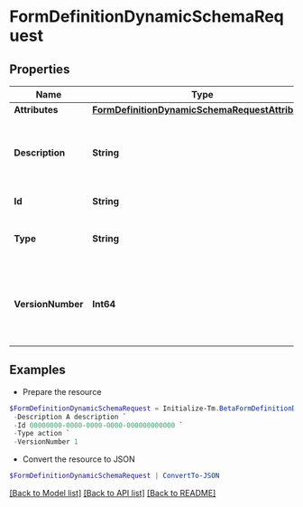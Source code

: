 # FormDefinitionDynamicSchemaRequest
## Properties

Name | Type | Description | Notes
------------ | ------------- | ------------- | -------------
**Attributes** | [**FormDefinitionDynamicSchemaRequestAttributes**](FormDefinitionDynamicSchemaRequestAttributes.md) |  | [optional] 
**Description** | **String** | Description is the form definition dynamic schema description text | [optional] 
**Id** | **String** | ID is a unique identifier | [optional] 
**Type** | **String** | Type is the form definition dynamic schema type | [optional] 
**VersionNumber** | **Int64** | VersionNumber is the form definition dynamic schema version number | [optional] 

## Examples

- Prepare the resource
```powershell
$FormDefinitionDynamicSchemaRequest = Initialize-Tm.BetaFormDefinitionDynamicSchemaRequest  -Attributes null `
 -Description A description `
 -Id 00000000-0000-0000-0000-000000000000 `
 -Type action `
 -VersionNumber 1
```

- Convert the resource to JSON
```powershell
$FormDefinitionDynamicSchemaRequest | ConvertTo-JSON
```

[[Back to Model list]](../README.md#documentation-for-models) [[Back to API list]](../README.md#documentation-for-api-endpoints) [[Back to README]](../README.md)

